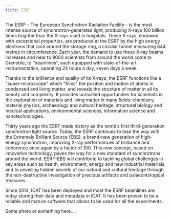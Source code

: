 ```yaml
---
title: ESRF
---
```


The ESRF - The European Synchrotron Radiation Facility - is the most intense source of synchrotron-generated light, producing X-rays 100 billion times brighter than the X-rays used in hospitals. These X-rays, endowed with exceptional properties, are produced at the ESRF by the high energy electrons that race around the storage ring, a circular tunnel measuring 844 metres in circumference.
Each year, the demand to use these X-ray beams increases and near to 9000 scientists from around the world come to Grenoble, to “beamlines”, each equipped with state-of-the-art instrumentation, operating 24 hours a day, seven days a week.

Thanks to the brilliance and quality of its X-rays, the ESRF functions like a "super-microscope" which "films" the position and motion of atoms in condensed and living matter, and reveals the structure of matter in all its beauty and complexity. It provides unrivalled opportunities for scientists in the exploration of materials and living matter in many fields: chemistry, material physics, archaeology and cultural heritage, structural biology and medical applications, environmental sciences, information science and nanotechnologies.

Thirty years ago the ESRF made history as the world’s first third-generation synchrotron light source. Today, the ESRF continues to lead the way with the Extremely Brilliant Source (EBS), a brand-new generation of high-energy synchrotron, improving X-ray performances of brilliance and coherence once again by a factor of 100. This new concept, based on innovative technology, paves the way for a new standard of synchrotrons around the world. ESRF-EBS will contribute to tackling global challenges in key areas such as health, environment, energy and new industrial materials, and to unveiling hidden secrets of our natural and cultural heritage through the non-destructive investigation of precious artifacts and palaeontological treasures.

Since 2014, ICAT has been deployed and most the ESRF beamlines are today storing their data and metadata in ICAT. It has been proven to be a reliable and mature software that allows to be used for all the experiments.

Some photo or something here....

